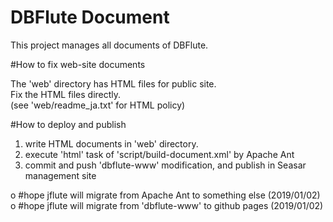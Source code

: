 DBFlute Document
=======================
This project manages all documents of DBFlute.  

#How to fix web-site documents

The 'web' directory has HTML files for public site.  
Fix the HTML files directly.  
(see 'web/readme_ja.txt' for HTML policy)

#How to deploy and publish

1. write HTML documents in 'web' directory.
2. execute 'html' task of 'script/build-document.xml' by Apache Ant
3. commit and push 'dbflute-www' modification, and publish in Seasar management site

o #hope jflute will migrate from Apache Ant to something else (2019/01/02)  
o #hope jflute will migrate from 'dbflute-www' to github pages (2019/01/02)  

